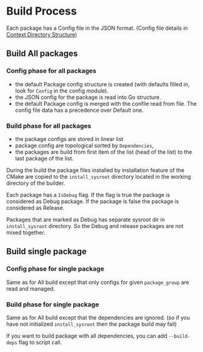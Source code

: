 
# Build Process

Each package has a Config file in the JSON format. (Config file details in [Context Directory Structure])

## Build All packages

### Config phase for all packages

- the default Package config structure is created (with defaults filled in, look for `Config`
  in the config module).
- the JSON config for the package is read into Go structure.
- the default Package config is merged with the confile read from file. The config file
  data has a precedence over Default one.

### Build phase for all packages

- the package configs are stored in linear list
- package config are topological sorted by `Dependencies`,
- the packages are build from first item of the list (head of the list) to the last package of the list.

During the build the package files installed by installation feature of the CMake are copied
to the `install_sysroot` directory located in the working directory of the builder.

Each package has a `IsDebug` flag. If the flag is true the package is considered as Debug package.
If the package is false the package is considered as Release.

Packages that are marked as Debug has separate sysroot dir in `install_sysroot` directory.  So the Debug and release
packages are not mixed together.

## Build single package

### Config phase for single package

Same as for All build except that only configs for given `package_group` are read and managed.

### Build phase for single package

Same as for All build except that the dependencies are ignored. (so if you have not initialized
`install_sysroot` then the package build may fail)

If you want to build package with all dependencies, you can add `--build-deps` flag to script call.

[Context Directory Structure]: ./ContextDirectoryStructure.md

